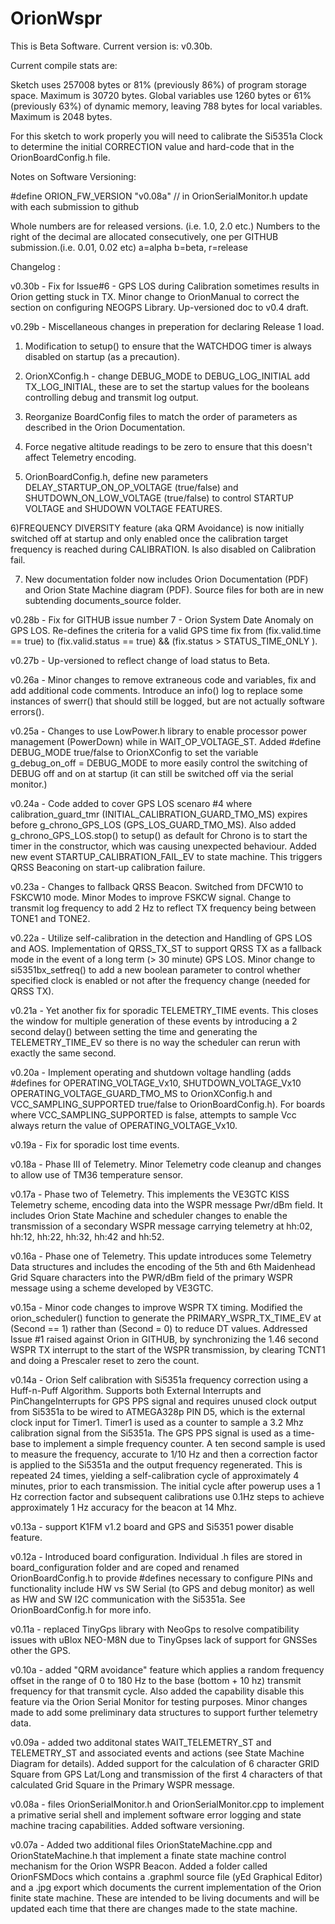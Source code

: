 # OrionWspr


This is Beta Software. Current version is: v0.30b.
 

Current compile stats are:

Sketch uses 257008 bytes or 81% (previously 86%) of program storage space. Maximum is 30720 bytes. 
Global variables use 1260 bytes or 61% (previously 63%) of dynamic memory, leaving 788 bytes for local variables. 
Maximum is 2048 bytes.

For this sketch to work properly you will need to calibrate the Si5351a Clock to determine the initial CORRECTION value
and hard-code that in the OrionBoardConfig.h file. 

Notes on Software Versioning:

#define ORION_FW_VERSION "v0.08a" // in OrionSerialMonitor.h update with each submission to github

Whole numbers are for released versions. (i.e. 1.0, 2.0 etc.)
Numbers to the right of the decimal are allocated consecutively, one per GITHUB submission.(i.e. 0.01, 0.02 etc)
a=alpha b=beta, r=release


Changelog :

v0.30b - Fix for Issue#6 - GPS LOS during Calibration sometimes results in Orion getting stuck in TX.
 Minor change to OrionManual to correct the section on configuring NEOGPS Library. Up-versioned doc to v0.4 draft. 

v0.29b - Miscellaneous changes in preperation for declaring Release 1 load. 

1) Modification to setup() to ensure that the WATCHDOG timer is always disabled on startup (as a precaution).
 
2) OrionXConfig.h - change DEBUG_MODE to DEBUG_LOG_INITIAL add TX_LOG_INITIAL, these are to set the startup values for the booleans
controlling debug and transmit log output. 

3) Reorganize BoardConfig files to match the order of parameters as described in the Orion Documentation.
 
4) Force negative altitude readings to be zero to ensure that this doesn't affect Telemetry encoding. 

5) OrionBoardConfig.h, define new parameters DELAY_STARTUP_ON_OP_VOLTAGE (true/false) and SHUTDOWN_ON_LOW_VOLTAGE (true/false) to control
STARTUP VOLTAGE and SHUDOWN VOLTAGE FEATURES.

6)FREQUENCY DIVERSITY feature (aka QRM Avoidance) is now initially switched off at startup and only enabled once the calibration target frequency is 
reached during CALIBRATION. Is also disabled on Calibration fail. 

7) New documentation folder now includes Orion Documentation (PDF) and Orion State Machine diagram (PDF). Source files for both are in new 
subtending documents_source folder. 

v0.28b - Fix for GITHUB issue number 7 - Orion System Date Anomaly on GPS LOS. 
Re-defines the criteria for a valid GPS time fix from (fix.valid.time == true) to (fix.valid.status == true) && (fix.status > STATUS_TIME_ONLY ).

v0.27b - Up-versioned to reflect change of load status to Beta. 

v0.26a - Minor changes to remove extraneous code and variables, fix and add additional code comments. Introduce an
info() log to replace some instances of swerr() that should still be logged, but are not actually software errors().

v0.25a - Changes to use LowPower.h library to enable processor power management (PowerDown) while in WAIT_OP_VOLTAGE_ST.
Added #define DEBUG_MODE true/false to OrionXConfig to set the variable  g_debug_on_off = DEBUG_MODE to more easily
control the switching of DEBUG off and on at startup (it can still be switched off via the serial monitor.) 

v0.24a - Code added to cover GPS LOS scenaro #4 where calibration_guard_tmr (INITIAL_CALIBRATION_GUARD_TMO_MS) expires 
before g_chrono_GPS_LOS (GPS_LOS_GUARD_TMO_MS). Also added g_chrono_GPS_LOS.stop() to setup() as default for Chrono
is to start the timer in the constructor, which was causing unexpected behaviour. Added new event STARTUP_CALIBRATION_FAIL_EV
to state machine. This triggers QRSS Beaconing on start-up calibration failure. 

v0.23a - Changes to fallback QRSS Beacon. Switched from DFCW10 to FSKCW10 mode. Minor Modes to improve FSKCW signal. Change to transmit log frequency 
to add 2 Hz to reflect TX frequency being between TONE1 and TONE2. 

v0.22a - Utilize self-calibration in the detection and Handling of GPS LOS and AOS. Implementation of QRSS_TX_ST to support QRSS TX as a fallback mode in
the event of a long term (> 30 minute) GPS LOS. Minor change to si5351bx_setfreq() to add a new boolean parameter to control
whether specified clock is enabled or not after the frequency change (needed for QRSS TX). 

v0.21a - Yet another fix for sporadic TELEMETRY_TIME events. This closes the window for multiple generation of these events by introducing a 2 second delay()
between setting the time and generating the TELEMETRY_TIME_EV so there is no way the scheduler can rerun with exactly the same second. 

v0.20a - Implement operating and shutdown voltage handling (adds #defines for OPERATING_VOLTAGE_Vx10, SHUTDOWN_VOLTAGE_Vx10
OPERATING_VOLTAGE_GUARD_TMO_MS to OrionXConfig.h and VCC_SAMPLING_SUPPORTED true/false to OrionBoardConfig.h). 
For boards where VCC_SAMPLING_SUPPORTED is false, attempts to sample Vcc always return the value of OPERATING_VOLTAGE_Vx10.

v0.19a - Fix for sporadic lost time events.

v0.18a - Phase III of Telemetry. Minor Telemetry code cleanup and changes to allow use of TM36 temperature sensor. 

v0.17a - Phase two of Telemetry. This implements the VE3GTC KISS Telemetry scheme, encoding data into the WSPR message Pwr/dBm field.
It includes Orion State Machine and scheduler changes to enable the transmission of a secondary WSPR message carrying telemetry at 
hh:02, hh:12, hh:22, hh:32, hh:42 and hh:52. 

v0.16a - Phase one of Telemetry. This update introduces some Telemetry Data structures and includes the encoding of the 5th and 6th 
Maidenhead Grid Square characters into the PWR/dBm field of the primary WSPR message using a scheme developed by VE3GTC. 

v0.15a - Minor code changes to improve WSPR TX timing. Modified the orion_scheduler() function to generate the PRIMARY_WSPR_TX_TIME_EV
at (Second == 1) rather than (Second = 0) to reduce DT values. Addressed Issue #1 raised against Orion in GITHUB, by
synchronizing the 1.46 second WSPR TX interrupt to the start of the WSPR transmission, by clearing TCNT1 and doing a Prescaler
reset to zero the count. 

v0.14a - Orion Self calibration with Si5351a frequency correction using  a Huff-n-Puff Algorithm. Supports both External Interrupts
and PinChangeInterrupts for GPS PPS signal and requires unused clock output from Si5351a to be wired to ATMEGA328p PIN D5, which
is the external clock input for Timer1. Timer1 is used as a counter to sample a 3.2 Mhz calibration signal from the Si5351a.
The GPS PPS signal is used as a time-base to implement a simple frequency counter. A ten second sample is used to measure the
frequency, accurate to 1/10 Hz and then a correction factor is applied to the Si5351a and the output frequency regenerated. This 
is repeated 24 times, yielding a self-calibration cycle of approximately 4 minutes, prior to each transmission. The initial cycle
after powerup uses a 1 Hz correction factor and subsequent calibrations use 0.1Hz steps to achieve approximately 1 Hz accuracy
for the beacon at 14 Mhz. 

v0.13a - support K1FM v1.2 board and GPS and Si5351 power disable feature.

v0.12a - Introduced board configuration. Individual .h files are stored in board_configuration folder and are coped and renamed  
OrionBoardConfig.h to provide #defines necessary to configure PINs and functionality include HW vs SW Serial (to GPS and debug 
monitor) as well as HW and SW I2C communication with the Si5351a. See OrionBoardConfig.h for more info. 

v0.11a - replaced TinyGps library with NeoGps to resolve compatibility issues with uBlox NEO-M8N due to TinyGpses
lack of support for GNSSes other the GPS. 

v0.10a - added "QRM avoidance" feature which applies a random frequency offset in the range of 0 to 180 Hz to the 
base (bottom + 10 hz) transmit frequency for that transmit cycle. Also added the capability disable this feature via 
the Orion Serial Monitor for testing purposes. Minor changes made to add some preliminary data structures to support
further telemetry data. 

v0.09a - added two additonal states WAIT_TELEMETRY_ST and TELEMETRY_ST and associated events and actions 
(see State Machine Diagram for details). Added support for the calculation of 6 character GRID
Square from GPS Lat/Long and transmission of the first 4 characters of that calculated Grid Square in the Primary 
WSPR message. 

v0.08a - files OrionSerialMonitor.h and OrionSerialMonitor.cpp 
to implement a primative serial shell and implement software error logging and state machine tracing capabilities.
Added software versioning. 
 
v0.07a - Added two additional files OrionStateMachine.cpp and OrionStateMachine.h that 
implement a finate state machine control mechanism for the Orion WSPR Beacon. Added a folder called 
OrionFSMDocs which contains a .graphml source file (yEd Graphical Editor) and a .jpg export which documents the current
implementation of the Orion finite state machine. These are intended to be living documents and will be updated
each time that there are changes made to the state machine. 

